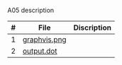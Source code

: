 A05
description



|   #   | File        |Discription             | 
| :---: | ----------- | ---------------------- |
|   1   | [graphvis.png](graphviz.png) | |
|  2    | [output.dot](output.dot)||
